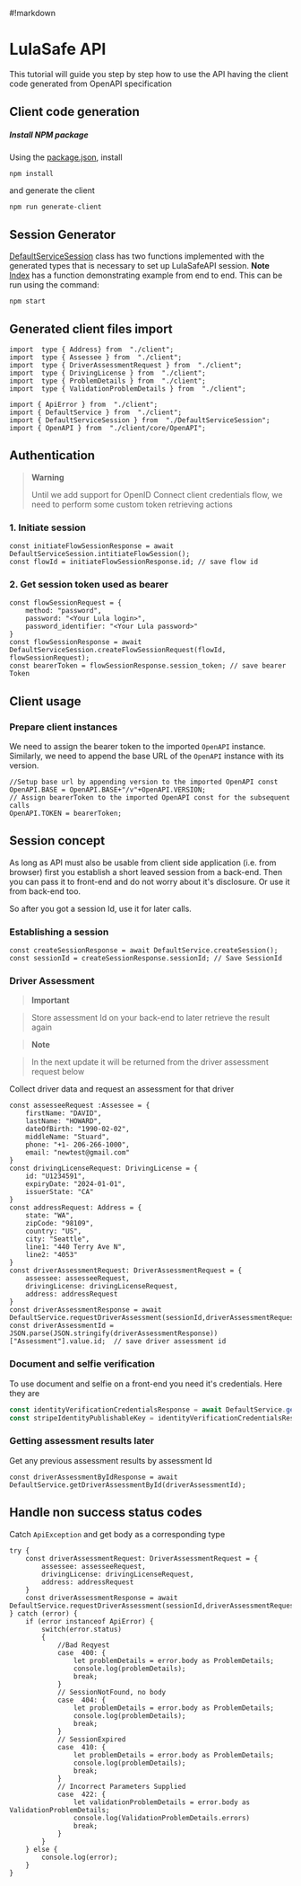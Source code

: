 
#!markdown

  

# LulaSafe API

This tutorial will guide you step by step how to use the API having the client code generated from OpenAPI specification

  

## Client code generation

  

##### Install NPM package
Using the [package.json](../samples/TypeScript/LulaSafe/package.json), install
  

```
npm install 
```
and generate the client

```
npm run generate-client
```
## Session Generator
[DefaultServiceSession](../samples/TypeScript/LulaSafe/src/DefaultServiceSession.ts) class has two functions implemented with the generated types that is necessary to set up LulaSafeAPI session.
**Note**
[Index](../samples/TypeScript/LulaSafe/src/index.ts) has a function demonstrating example from end to end. This can be run using the command:

```
npm start
```

## Generated client files import

``` 
import  type { Address} from  "./client";
import  type { Assessee } from  "./client";
import  type { DriverAssessmentRequest } from  "./client";
import  type { DrivingLicense } from  "./client";
import  type { ProblemDetails } from  "./client";
import  type { ValidationProblemDetails } from  "./client";

import { ApiError } from  "./client";
import { DefaultService } from  "./client";
import { DefaultServiceSession } from  "./DefaultServiceSession";
import { OpenAPI } from  "./client/core/OpenAPI"; 
```

## Authentication

>  **Warning**
>
> Until we add support for OpenID Connect client credentials flow, we need to perform some custom token retrieving actions

  

### 1. Initiate session
  
``` 
const initiateFlowSessionResponse = await DefaultServiceSession.intitiateFlowSession();
const flowId = initiateFlowSessionResponse.id; // save flow id
```
  
### 2. Get session token used as bearer
``` 
const flowSessionRequest = {
	method: "password",
	password: "<Your Lula login>",
	password_identifier: "<Your Lula password>"
}
const flowSessionResponse = await DefaultServiceSession.createFlowSessionRequest(flowId, flowSessionRequest);
const bearerToken = flowSessionResponse.session_token; // save bearer Token
```

## Client usage

  

### Prepare client instances
We need to assign the bearer token to the imported `OpenAPI` instance.
Similarly, we need to append the base URL of the  `OpenAPI` instance with its version.
``` 
//Setup base url by appending version to the imported OpenAPI const
OpenAPI.BASE = OpenAPI.BASE+"/v"+OpenAPI.VERSION;
// Assign bearerToken to the imported OpenAPI const for the subsequent calls
OpenAPI.TOKEN = bearerToken; 
```


## Session concept
As long as API must also be usable from client side application (i.e. from browser) first you establish a short leaved session from a back-end. Then you can pass it to front-end and do not worry about it's disclosure. Or use it from back-end too.

So after you got a session Id, use it for later calls.

### Establishing a session

``` 
const createSessionResponse = await DefaultService.createSession();
const sessionId = createSessionResponse.sessionId; // Save SessionId
```

### Driver Assessment

>  **Important**

>

> Store assessment Id on your back-end to later retrieve the result again

  

>  **Note**

>

> In the next update it will be returned from the driver assessment request below

Collect driver data and request an assessment for that driver

``` 
const assesseeRequest :Assessee = {
	firstName: "DAVID",
	lastName: "HOWARD",
	dateOfBirth: "1990-02-02",
	middleName: "Stuard",
	phone: "+1- 206-266-1000",
	email: "newtest@gmail.com"
}
const drivingLicenseRequest: DrivingLicense = {
	id: "U1234591",
	expiryDate: "2024-01-01",
	issuerState: "CA"
}
const addressRequest: Address = {
	state: "WA",
	zipCode: "98109",
	country: "US",
	city: "Seattle",
	line1: "440 Terry Ave N",
	line2: "4053"
}
const driverAssessmentRequest: DriverAssessmentRequest = {
	assessee: assesseeRequest,
	drivingLicense: drivingLicenseRequest,
	address: addressRequest
}
const driverAssessmentResponse = await DefaultService.requestDriverAssessment(sessionId,driverAssessmentRequest);
const driverAssessmentId = JSON.parse(JSON.stringify(driverAssessmentResponse))["Assessment"].value.id;  // save driver assessment id

```
 
### Document and selfie verification

To use document and selfie on a front-end you need it's credentials. Here they are

``` TypeScript
const identityVerificationCredentialsResponse = await DefaultService.getStripeIdentityVerificationCredentials(sessionId, driverAssessmentId);
const stripeIdentityPublishableKey = identityVerificationCredentialsResponse.StripeIdentityPublishableKey;
```

### Getting assessment results later

Get any previous assessment results by assessment Id

``` 
const driverAssessmentByIdResponse = await DefaultService.getDriverAssessmentById(driverAssessmentId);
```

## Handle non success status codes

Catch `ApiException` and get body as a corresponding type
```
try {
	const driverAssessmentRequest: DriverAssessmentRequest = {
		assessee: assesseeRequest,
		drivingLicense: drivingLicenseRequest,
		address: addressRequest
	}
	const driverAssessmentResponse = await DefaultService.requestDriverAssessment(sessionId,driverAssessmentRequest);
} catch (error) {
	if (error instanceof ApiError) {
		switch(error.status)
		{
			//Bad Reqyest
			case  400: {
				let problemDetails = error.body as ProblemDetails;
				console.log(problemDetails);
				break;
			}
			// SessionNotFound, no body
			case  404: {
				let problemDetails = error.body as ProblemDetails;
                console.log(problemDetails);
				break;
			}
			// SessionExpired
			case  410: {
				let problemDetails = error.body as ProblemDetails;
                console.log(problemDetails);
				break;
			}
			// Incorrect Parameters Supplied
			case  422: {
				let validationProblemDetails = error.body as ValidationProblemDetails;
				console.log(ValidationProblemDetails.errors)
				break;
			}
		}
	} else {
		console.log(error);
	}
}
```